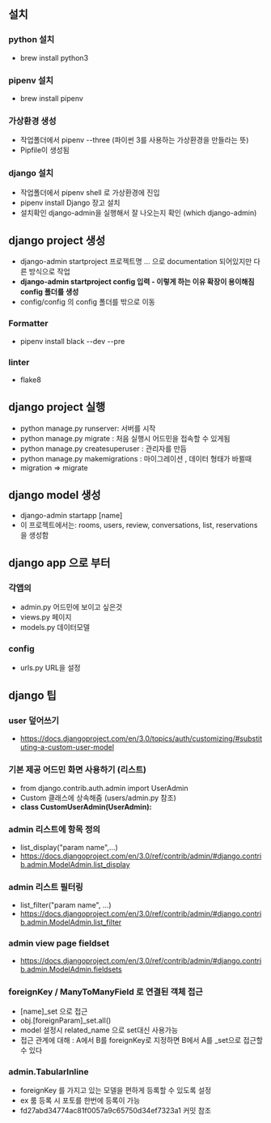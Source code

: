 ## 설치

### python 설치

- brew install python3

### pipenv 설치

- brew install pipenv

### 가상환경 생성

- 작업폴더에서 pipenv --three (파이썬 3를 사용하는 가상환경을 만들라는 뜻)
- Pipfile이 생성됨

### django 설치

- 작업폴더에서 pipenv shell 로 가상환경에 진입
- pipenv install Django 장고 설치
- 설치확인 django-admin을 실행해서 잘 나오는지 확인 (which django-admin)

## django project 생성

- django-admin startproject 프로젝트명 ... 으로 documentation 되어있지만 다른 방식으로 작업
- **django-admin startproject config 입력 - 이렇게 하는 이유 확장이 용이해짐 config 폴더를 생성**
- config/config 의 config 폴더를 밖으로 이동

### Formatter 
  - pipenv install black --dev --pre
### linter
  - flake8


## django project 실행
- python manage.py runserver: 서버를 시작
- python manage.py migrate : 처음 실행시 어드민을 접속할 수 있게됨
- python manage.py createsuperuser : 관리자를 만듬
- python manage.py makemigrations : 마이그레이션 , 데이터 형태가 바뀔때
- migration => migrate

## django model 생성
- django-admin startapp [name]
- 이 프로젝트에서는: rooms, users, review, conversations, list, reservations 을 생성함

## django app 으로 부터
### 각앱의 
- admin.py 어드민에 보이고 싶은것
- views.py 페이지
- models.py 데이터모델 
### config
- urls.py URL을 설정

## django 팁
### user 덮어쓰기
- https://docs.djangoproject.com/en/3.0/topics/auth/customizing/#substituting-a-custom-user-model
  
### 기본 제공 어드민 화면 사용하기 (리스트)
- from django.contrib.auth.admin import UserAdmin
- Custom 클래스에 상속해줌 (users/admin.py 참조)
- **class CustomUserAdmin(UserAdmin):**
  
### admin 리스트에 항목 정의
- list_display("param name",...)
- https://docs.djangoproject.com/en/3.0/ref/contrib/admin/#django.contrib.admin.ModelAdmin.list_display
  
### admin 리스트 필터링
- list_filter("param name", ...)
- https://docs.djangoproject.com/en/3.0/ref/contrib/admin/#django.contrib.admin.ModelAdmin.list_filter

### admin view page fieldset
- https://docs.djangoproject.com/en/3.0/ref/contrib/admin/#django.contrib.admin.ModelAdmin.fieldsets

### foreignKey / ManyToManyField 로 연결된 객체 접근
- [name]_set 으로 접근
- obj.[foreignParam]_set.all()
- model 설정시 related_name 으로 set대신 사용가능
- 접근 관계에 대해 : A에서 B를 foreignKey로 지정하면 B에서 A를 _set으로 접근할수 있다

### admin.TabularInline
- foreignKey 를 가지고 있는 모델을 편하게 등록할 수 있도록 설정
- ex 룸 등록 시 포토를 한번에 등록이 가능
- fd27abd34774ac81f0057a9c65750d34ef7323a1 커밋 참조